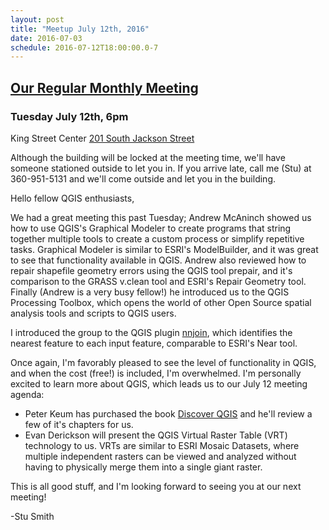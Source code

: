 ```yaml
---
layout: post
title: "Meetup July 12th, 2016"
date: 2016-07-03
schedule: 2016-07-12T18:00:00.0-7
---
```


[Our Regular Monthly Meeting](http://www.meetup.com/Puget-Sound-QGIS-Users-Group/events/231941602/)
-----------------------------

### Tuesday July 12th, 6pm

King Street Center
[201 South Jackson Street](http://www.openstreetmap.org/#map=19/47.59885/-122.33041)

Although the building will be locked at the meeting time, we'll have someone stationed outside to let you in. If you arrive late, call me (Stu) at 360-951-5131 and we'll come outside and let you in the building.

Hello fellow QGIS enthusiasts,

We had a great meeting this past Tuesday; Andrew McAninch showed us how to use QGIS's Graphical Modeler to create programs that string together multiple tools to create a custom process or simplify repetitive tasks.  Graphical Modeler is similar to ESRI's ModelBuilder, and it was great to see that functionality available in QGIS.  Andrew also reviewed how  to repair shapefile geometry errors  using the QGIS tool prepair, and it's comparison to the GRASS v.clean tool and ESRI's Repair Geometry tool.  Finally (Andrew is a very busy fellow!) he introduced us to the QGIS Processing Toolbox, which opens the world of other Open Source spatial analysis tools and scripts to QGIS users. 

I introduced the group to the QGIS plugin [nnjoin](http://arken.umb.no/~havatv/gis/qgisplugins/NNJoin/), which identifies the nearest feature to each input feature, comparable to ESRI's Near tool.

Once again, I'm favorably pleased to see the level of functionality in QGIS, and when the cost (free!) is included, I'm overwhelmed.  I'm personally excited to learn more about QGIS, which leads us to our July 12 meeting agenda:

* Peter Keum has purchased the book [Discover QGIS](http://locatepress.com/dqw) and he'll review a few of it's chapters for us.
* Evan Derickson will present the QGIS Virtual Raster Table (VRT) technology to us.  VRTs are similar to ESRI Mosaic Datasets, where multiple independent rasters can be viewed and analyzed without having to physically merge them into a single giant raster.

This is all good stuff, and I'm looking forward to seeing you at our next meeting!

-Stu Smith